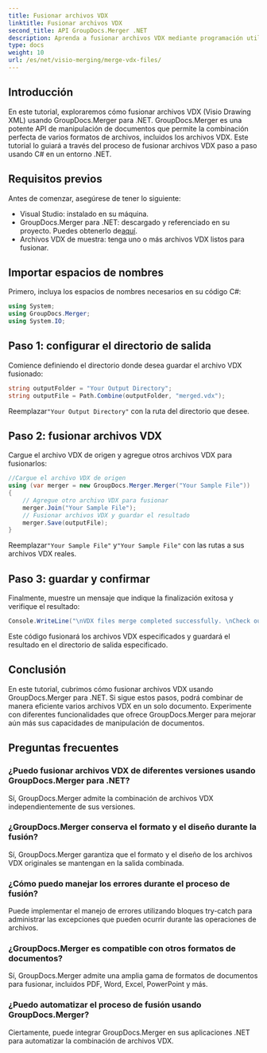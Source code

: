 ```yaml
---
title: Fusionar archivos VDX
linktitle: Fusionar archivos VDX
second_title: API GroupDocs.Merger .NET
description: Aprenda a fusionar archivos VDX mediante programación utilizando GroupDocs.Merger para .NET. Este tutorial proporciona una guía paso a paso.
type: docs
weight: 10
url: /es/net/visio-merging/merge-vdx-files/
---
```

## Introducción
En este tutorial, exploraremos cómo fusionar archivos VDX (Visio Drawing XML) usando GroupDocs.Merger para .NET. GroupDocs.Merger es una potente API de manipulación de documentos que permite la combinación perfecta de varios formatos de archivos, incluidos los archivos VDX. Este tutorial lo guiará a través del proceso de fusionar archivos VDX paso a paso usando C# en un entorno .NET.
## Requisitos previos
Antes de comenzar, asegúrese de tener lo siguiente:
- Visual Studio: instalado en su máquina.
-  GroupDocs.Merger para .NET: descargado y referenciado en su proyecto. Puedes obtenerlo de[aquí](https://releases.groupdocs.com/merger/net/).
- Archivos VDX de muestra: tenga uno o más archivos VDX listos para fusionar.

## Importar espacios de nombres
Primero, incluya los espacios de nombres necesarios en su código C#:
```csharp
using System; 
using GroupDocs.Merger;
using System.IO;
```
## Paso 1: configurar el directorio de salida
Comience definiendo el directorio donde desea guardar el archivo VDX fusionado:
```csharp
string outputFolder = "Your Output Directory";
string outputFile = Path.Combine(outputFolder, "merged.vdx");
```
 Reemplazar`"Your Output Directory"` con la ruta del directorio que desee.
## Paso 2: fusionar archivos VDX
Cargue el archivo VDX de origen y agregue otros archivos VDX para fusionarlos:
```csharp
//Cargue el archivo VDX de origen
using (var merger = new GroupDocs.Merger.Merger("Your Sample File"))
{
    // Agregue otro archivo VDX para fusionar
    merger.Join("Your Sample File");
    // Fusionar archivos VDX y guardar el resultado
    merger.Save(outputFile);
}
```
 Reemplazar`"Your Sample File"` y`"Your Sample File"` con las rutas a sus archivos VDX reales.
## Paso 3: guardar y confirmar
Finalmente, muestre un mensaje que indique la finalización exitosa y verifique el resultado:
```csharp
Console.WriteLine("\nVDX files merge completed successfully. \nCheck output in {0}", outputFolder);
```
Este código fusionará los archivos VDX especificados y guardará el resultado en el directorio de salida especificado.

## Conclusión
En este tutorial, cubrimos cómo fusionar archivos VDX usando GroupDocs.Merger para .NET. Si sigue estos pasos, podrá combinar de manera eficiente varios archivos VDX en un solo documento. Experimente con diferentes funcionalidades que ofrece GroupDocs.Merger para mejorar aún más sus capacidades de manipulación de documentos.

## Preguntas frecuentes
### ¿Puedo fusionar archivos VDX de diferentes versiones usando GroupDocs.Merger para .NET?
Sí, GroupDocs.Merger admite la combinación de archivos VDX independientemente de sus versiones.
### ¿GroupDocs.Merger conserva el formato y el diseño durante la fusión?
Sí, GroupDocs.Merger garantiza que el formato y el diseño de los archivos VDX originales se mantengan en la salida combinada.
### ¿Cómo puedo manejar los errores durante el proceso de fusión?
Puede implementar el manejo de errores utilizando bloques try-catch para administrar las excepciones que pueden ocurrir durante las operaciones de archivos.
### ¿GroupDocs.Merger es compatible con otros formatos de documentos?
Sí, GroupDocs.Merger admite una amplia gama de formatos de documentos para fusionar, incluidos PDF, Word, Excel, PowerPoint y más.
### ¿Puedo automatizar el proceso de fusión usando GroupDocs.Merger?
Ciertamente, puede integrar GroupDocs.Merger en sus aplicaciones .NET para automatizar la combinación de archivos VDX.